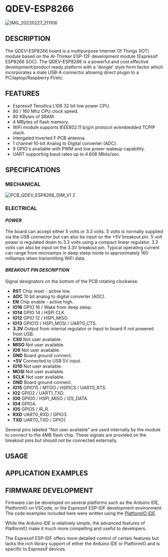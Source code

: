 # QDEV-ESP8266
![IMG_20220227_211106](https://user-images.githubusercontent.com/99380815/155886137-8354b025-064f-463b-b2ff-134bc2cd164e.jpg)


## DESCRIPTION
The QDEV-ESP8266 board is a multipurpose Internet Of Things (IOT) module based on the AI-Thinker ESP-12F development module (Espressif ESP8266 SOC). 
The QDEV-ESP8266 is a powerful and cost effective development/product ready platform with a 'dongle' style form factor which incorporates a male USB-A connector allowing direct plugin to a PC/laptop/Raspberry Pi/etc.

## FEATURES
- Espressif Tensilica L106 32 bit low power CPU.
- 80 / 160 Mhz CPU clock speed.
- 80 KBytes of SRAM.
- 4 MBytes of flash memory.
- WiFi module supports IEEE802.11 b/g/n protocol w/embedded TCPIP stack.
- Intergated Inverted F PCB antenna.
- 1 channel 10-bit Analog to Digital converter (ADC).
- 9 GPIO's available with PWM and low power wakeup capability.
- UART supporting baud rates up to 4.608 Mbits/sec.

## SPECIFICATIONS
### MECHANICAL
![PCB_QDEV_ESP8266_DIM_V1 2](https://user-images.githubusercontent.com/99380815/154401655-a657988f-43b5-4292-a79f-05efef374700.png)

### ELECTRICAL
#### *POWER*
The board can accept either 5 volts or 3.3 volts. 5 volts is normally supplied via the USB connector but can also be input on the +5V breakout pin.
5 volt power is regulated down to 3.3 volts using a compact linear regulator. 3.3 volts can also be input on the 3.3V breakout pin.
Typical operating current can range from microamps in deep sleep mode to approximately 160 milliamps when transmitting WiFi data.
#### *BREAKOUT PIN DESCRIPTION*
Signal designators on the bottom of the PCB rotating clockwise:
- **RST** Chip reset - active low.
- **ADC** 10 bit analog to digital converter (ADC).
- **EN** Chip enable - active high.
- **IO16** GPIO 16 / Wake from deep sleep.
- **IO14** GPIO 14 / HSPI CLK.
- **IO12** GPIO 12 / HSPI_MISO.
- **IO13** GPIO13 / HSPI_MOSI / UART0_CTS.
- **3.3V** Output from internal regulator or Input to board if not powered from USB.
- **CS0** Not user available.
- **MISO** Not user available.
- **IO9** Not user available.
- **GND** Board ground connect.
- **+5V** Connected to USB 5V input.
- **IO10** Not user available.
- **MOSI** Not user available.
- **SCLK** Not user available.
- **GND** Board ground connect.
- **IO15** GPIO15 / MTDO / HSPICS / UART0_RTS.
- **IO2** GPIO2 / UART1_TXD.
- **IO0** GPIO0 / HSPI_MISO / I2S_DATA.
- **IO4** GPIO4.
- **IO5** GPIO5 / IR_R.
- **RXD** UART0_RXD / GPIO3.
- **TXD** UART0_TXD / GPIO1.

Several pins labeled "Not user available" are used internally by the module to connect to the 4MB flash chip. These signals are provided on the breakout pins but should not be connected externally.

## USAGE

## APPLICATION EXAMPLES

## FIRMWARE DEVELOPMENT
Firmware can be developed on several platforms such as the Arduino IDE, PlatformIO on VSCode, or the Espressif ESP-IDF development environment. 
The code examples included here were written using the [PlatformIO IDE](https://platformio.org/install/ide?install=vscode).

While the Arduino IDE is relatively simple, the advanced features of PlatformIO make it much more compelling and useful to developers. 

The Espressif ESP-IDF offers more detailed control of certain features but lacks the rich library support of either the Arduino IDE or PlatformIO and is specific to Espressif devices.


